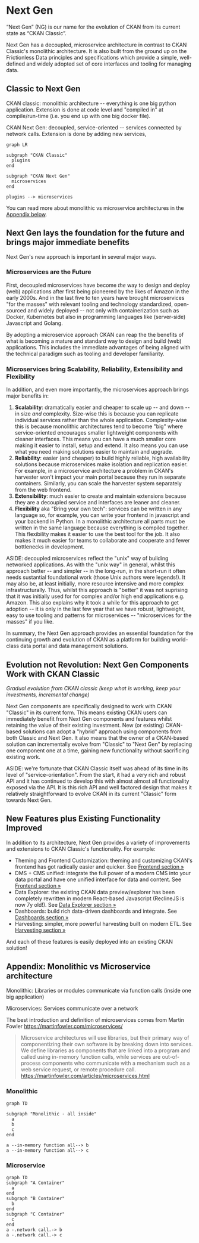 # Next Gen

“Next Gen” (NG) is our name for the evolution of CKAN from its current state as “CKAN Classic”.

Next Gen has a decoupled, microservice architecture in contrast to CKAN Classic's monolithic architecture. It is also built from the ground up on the Frictionless Data principles and specifications which provide a simple, well-defined and widely adopted set of core interfaces and tooling for managing data.

## Classic to Next Gen

CKAN classic: monolithic architecture -- everything is one big python application. Extension is done at code level and "compiled in" at compile/run-time (i.e. you end up with one big docker file).

CKAN Next Gen: decoupled, service-oriented -- services connected by network calls. Extension is done by adding new services,

```mermaid
graph LR

subgraph "CKAN Classic"
  plugins
end

subgraph "CKAN Next Gen"
  microservices
end

plugins --> microservices
```

You can read more about monolithic vs microservice architectures in the [Appendix below](#appendix-monolithic-vs-microservice-architecture).


## Next Gen lays the foundation for the future and brings major immediate benefits

Next Gen's new approach is important in several major ways.

### Microservices are the Future

First, decoupled microservices have become *the* way to design and deploy (web) applications after first being pioneered by the likes of Amazon in the early 2000s. And in the last five to ten years have brought microservices "for the masses" with relevant tooling and technology standardized, open-sourced and widely deployed -- not only with containerization such as Docker, Kubernetes but also in programming languages like (server-side) Javascript and Golang.

By adopting a microservice approach CKAN can reap the the benefits of what is becoming a mature and standard way to design and build (web) applications. This includes the immediate advantages of being aligned with the technical paradigm such as tooling and developer familiarity.

### Microservices bring Scalability, Reliability, Extensibility and Flexibility

In addition, and even more importantly, the microservices approach brings major benefits in:

1. **Scalability**: dramatically easier and cheaper to scale up -- and down -- in size *and* complexity. Size-wise this is because you can replicate individual services rather than the whole application. Complexity-wise this is because monolithic architectures tend to become "big" where service-oriented encourages smaller lightweight components with cleaner interfaces. This means you can have a much smaller core making it easier to install, setup and extend. It also means you can use what you need making solutions easier to maintain and upgrade.
2. **Reliability**: easier (and cheaper) to build highly reliable, high availability solutions because microservices make isolation and replication easier. For example, in a microservice architecture a problem in CKAN's harvester won't impact your main portal because they run in separate containers. Similarly, you can scale the harvester system separately from the web frontend.
3. **Extensibility**: much easier to create and maintain extensions because they are a decoupled service and interfaces are leaner and cleaner.
4. **Flexibility** aka "Bring your own tech": services can be written in any language so, for example, you can write your frontend in javascript and your backend in Python. In a monolithic architecture all parts must be written in the same language because everything is compiled together. This flexibility makes it easier to use the best tool for the job. It also makes it much easier for teams to collaborate and cooperate and fewer bottlenecks in development.

ASIDE: decoupled microservices reflect the "unix" way of building networked applications. As with the "unix way" in general, whilst this approach better -- and simpler -- in the long-run, in the short-run it often needs sustantial foundational work (those Unix authors were legends!). It may also be, at least initially, more resource intensive and more complex infrastructurally. Thus, whilst this approach is "better" it was not suprising that it was initially used for for complex and/or high end applications e.g. Amazon. This also explains why it took a while for this approach to get adoption -- it is only in the last few year that we have robust, lightweight, easy to use tooling and patterns for microservices -- "microservices for the masses" if you like.

In summary, the Next Gen approach provides an essential foundation for the continuing growth and evolution of CKAN as a platform for building world-class data portal and data management solutions.

## Evolution not Revolution: Next Gen Components Work with CKAN Classic

*Gradual evolution from CKAN classic (keep what is working, keep your investments, incremental change)*

Next Gen components are specifically designed to work with CKAN "Classic" in its current form. This means existing CKAN users can immediately benefit from Next Gen components and features whilst retaining the value of their existing investment. New (or existing) CKAN-based solutions can adopt a "hybrid" approach using components from both Classic and Next Gen. It also means that the owner of a CKAN-based solution can incrementally evolve from "Classic" to "Next Gen" by replacing one component one at a time, gaining new functionality without sacrificing existing work.

ASIDE: we're fortunate that CKAN Classic itself was ahead of its time in its level of "service-orientation". From the start, it had a very rich and robust API and it has continued to develop this with almost almost all functionality exposed via the API. It is this rich API and well factored design that makes it relatively straightforward to evolve CKAN in its current "Classic" form towards Next Gen.

## New Features plus Existing Functionality Improved

In addition to its architecture, Next Gen provides a variety of improvements and extensions to CKAN Classic's functionality. For example:

* Theming and Frontend Customization: theming and customizing CKAN's frontend has got radically easier and quicker. See [Frontend section &raquo;][frontend]
* DMS + CMS unified: integrate the full power of a modern CMS into your data portal and have one unified interface for data and content. See [Frontend section &raquo;][frontend]
* Data Explorer: the existing CKAN data preview/explorer has been completely rewritten in modern React-based Javascript (ReclineJS is now 7y old!). See [Data Explorer section &raquo;][explorer]
* Dashboards: build rich data-driven dashboards and integrate. See [Dashboards section &raquo;][dashboards]
* Harvesting: simpler, more powerful harvesting built on modern ETL. See [Harvesting section &raquo;][harvesting]

And each of these features is easily deployed into an existing CKAN solution!

[frontend]: /frontend/
[explorer]: /data-explorer/
[dashboards]: /dashboards/
[harvesting]: /harvesting/

## Appendix: Monolithic vs Microservice architecture

Monolithic: Libraries or modules communicate via function calls (inside one big application)

Microservices: Services communicate over a network

The best introduction and definition of microservices comes from Martin Fowler https://martinfowler.com/microservices/

> Microservice architectures will use libraries, but their primary way of componentizing their own software is by breaking down into services. We define libraries as components that are linked into a program and called using in-memory function calls, while services are out-of-process components who communicate with a mechanism such as a web service request, or remote procedure call. https://martinfowler.com/articles/microservices.html


### Monolithic

```mermaid
graph TD

subgraph "Monolithic - all inside"
  a
  b
  c
end

a --in-memory function all--> b
a --in-memory function all--> c
```

### Microservice

```mermaid
graph TD
subgraph "A Container"
  a
end
subgraph "B Container"
  b
end
subgraph "C Container"
  c
end
a -.network call.-> b
a -.network call.-> c
```

<mermaid />

